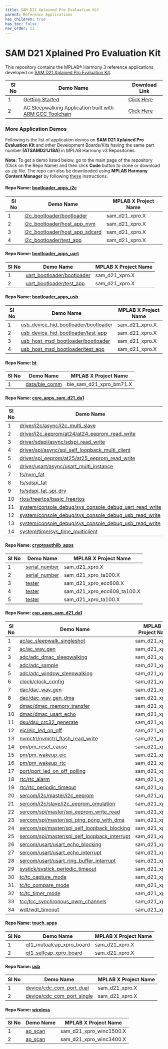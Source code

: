 ```yaml
---
title: SAM D21 Xplained Pro Evaluation Kit
parent: Reference Applications
has_children: true
has_toc: false
nav_order: 11
---
```

# SAM D21 Xplained Pro Evaluation Kit

This repository contains the MPLAB® Harmony 3 reference applications developed on [SAM D21 Xplained Pro Evaluation Kit](https://www.microchip.com/developmenttools/ProductDetails/atsamd21-xpro).   


|SI No| Demo Name | Download Link |
| --- | --- | -- |
| 1 | [Getting Started](./samd21_getting_started/readme.md) | [Click Here](https://github.com/MicrochipTech/MPLAB-Harmony-Reference-Apps/releases/latest/download/samd21_getting_started.zip) |
| 2 | [AC Sleepwalking Application built with ARM GCC Toolchain](./samd21_ac_sleepwalk_singleshot_gcc/readme.md) | [Click Here](https://github.com/MicrochipTech/MPLAB-Harmony-Reference-Apps/releases/latest/download/samd21_ac_sleepwalk_singleshot_gcc.zip) |

### More Application Demos

Following is the list of application demos on **SAM D21 Xplained Pro Evaluation Kit** and other Development Boards/Kits having the same part number **(ATSAMD21J18A)** in MPLAB Harmony v3 Repositories.

**Note:** To get a demo listed below, go to the main page of the repository (Click on the Repo Name) and then click **Code** button to clone or download as zip file. The repo can also be downloaded using **MPLAB Harmony Content Manager** by following [these](https://microchip-mplab-harmony.github.io/contentmanager/) instructions.  





[comment]:#ListStart



#### Repo Name: [bootloader_apps_i2c](https://github.com/Microchip-MPLAB-Harmony/bootloader_apps_i2c)

|SI No| Demo Name | MPLAB X Project Name | 
| --- | --- | --- |
| 1 | [i2c_bootloader/bootloader](https://github.com/Microchip-MPLAB-Harmony/bootloader_apps_i2c/tree/master/apps/i2c_bootloader/bootloader) | sam_d21_xpro.X |
| 2 | [i2c_bootloader/host_app_nvm](https://github.com/Microchip-MPLAB-Harmony/bootloader_apps_i2c/tree/master/apps/i2c_bootloader/host_app_nvm) | sam_d21_xpro.X |
| 3 | [i2c_bootloader/host_app_sdcard](https://github.com/Microchip-MPLAB-Harmony/bootloader_apps_i2c/tree/master/apps/i2c_bootloader/host_app_sdcard) | sam_d21_xpro.X |
| 4 | [i2c_bootloader/test_app](https://github.com/Microchip-MPLAB-Harmony/bootloader_apps_i2c/tree/master/apps/i2c_bootloader/test_app) | sam_d21_xpro.X |


#### Repo Name: [bootloader_apps_uart](https://github.com/Microchip-MPLAB-Harmony/bootloader_apps_uart)

|SI No| Demo Name | MPLAB X Project Name | 
| --- | --- | --- |
| 1 | [uart_bootloader/bootloader](https://github.com/Microchip-MPLAB-Harmony/bootloader_apps_uart/tree/master/apps/uart_bootloader/bootloader) | sam_d21_xpro.X |
| 2 | [uart_bootloader/test_app](https://github.com/Microchip-MPLAB-Harmony/bootloader_apps_uart/tree/master/apps/uart_bootloader/test_app) | sam_d21_xpro.X |


#### Repo Name: [bootloader_apps_usb](https://github.com/Microchip-MPLAB-Harmony/bootloader_apps_usb)

|SI No| Demo Name | MPLAB X Project Name | 
| --- | --- | --- |
| 1 | [usb_device_hid_bootloader/bootloader](https://github.com/Microchip-MPLAB-Harmony/bootloader_apps_usb/tree/master/apps/usb_device_hid_bootloader/bootloader) | sam_d21_xpro.X |
| 2 | [usb_device_hid_bootloader/test_app](https://github.com/Microchip-MPLAB-Harmony/bootloader_apps_usb/tree/master/apps/usb_device_hid_bootloader/test_app) | sam_d21_xpro.X |
| 3 | [usb_host_msd_bootloader/bootloader](https://github.com/Microchip-MPLAB-Harmony/bootloader_apps_usb/tree/master/apps/usb_host_msd_bootloader/bootloader) | sam_d21_xpro.X |
| 4 | [usb_host_msd_bootloader/test_app](https://github.com/Microchip-MPLAB-Harmony/bootloader_apps_usb/tree/master/apps/usb_host_msd_bootloader/test_app) | sam_d21_xpro.X |


#### Repo Name: [bt](https://github.com/Microchip-MPLAB-Harmony/bt)

|SI No| Demo Name | MPLAB X Project Name | 
| --- | --- | --- |
| 1 | [data/ble_comm](https://github.com/Microchip-MPLAB-Harmony/bt/tree/master/apps/data/ble_comm) | ble_sam_d21_xpro_bm71.X |


#### Repo Name: [core_apps_sam_d21_da1](https://github.com/Microchip-MPLAB-Harmony/core_apps_sam_d21_da1)

|SI No| Demo Name | MPLAB X Project Name | 
| --- | --- | --- |
| 1 | [driver/i2c/async/i2c_multi_slave](https://github.com/Microchip-MPLAB-Harmony/core_apps_sam_d21_da1/tree/master/apps/driver/i2c/async/i2c_multi_slave) | sam_d21_xpro.X |
| 2 | [driver/i2c_eeprom/at24/at24_eeprom_read_write](https://github.com/Microchip-MPLAB-Harmony/core_apps_sam_d21_da1/tree/master/apps/driver/i2c_eeprom/at24/at24_eeprom_read_write) | sam_d21_xpro.X |
| 3 | [driver/sdspi/async/sdspi_read_write](https://github.com/Microchip-MPLAB-Harmony/core_apps_sam_d21_da1/tree/master/apps/driver/sdspi/async/sdspi_read_write) | sam_d21_xpro.X |
| 4 | [driver/spi/async/spi_self_loopback_multi_client](https://github.com/Microchip-MPLAB-Harmony/core_apps_sam_d21_da1/tree/master/apps/driver/spi/async/spi_self_loopback_multi_client) | sam_d21_xpro.X |
| 5 | [driver/spi_eeprom/at25/at25_eeprom_read_write](https://github.com/Microchip-MPLAB-Harmony/core_apps_sam_d21_da1/tree/master/apps/driver/spi_eeprom/at25/at25_eeprom_read_write) | sam_d21_xpro.X |
| 6 | [driver/usart/async/usart_multi_instance](https://github.com/Microchip-MPLAB-Harmony/core_apps_sam_d21_da1/tree/master/apps/driver/usart/async/usart_multi_instance) | sam_d21_xpro.X |
| 7 | [fs/nvm_fat](https://github.com/Microchip-MPLAB-Harmony/core_apps_sam_d21_da1/tree/master/apps/fs/nvm_fat) | sam_d21_xpro.X |
| 8 | [fs/sdspi_fat](https://github.com/Microchip-MPLAB-Harmony/core_apps_sam_d21_da1/tree/master/apps/fs/sdspi_fat) | sam_d21_xpro.X |
| 9 | [fs/sdspi_fat_spi_drv](https://github.com/Microchip-MPLAB-Harmony/core_apps_sam_d21_da1/tree/master/apps/fs/sdspi_fat_spi_drv) | sam_d21_xpro.X |
| 10 | [rtos/freertos/basic_freertos](https://github.com/Microchip-MPLAB-Harmony/core_apps_sam_d21_da1/tree/master/apps/rtos/freertos/basic_freertos) | sam_d21_xpro.X |
| 11 | [system/console_debug/sys_console_debug_uart_read_write](https://github.com/Microchip-MPLAB-Harmony/core_apps_sam_d21_da1/tree/master/apps/system/console_debug/sys_console_debug_uart_read_write) | sam_d21_xpro.X |
| 12 | [system/console_debug/sys_console_debug_usb_read_write](https://github.com/Microchip-MPLAB-Harmony/core_apps_sam_d21_da1/tree/master/apps/system/console_debug/sys_console_debug_usb_read_write) | sam_d21_xpro.X |
| 13 | [system/console_debug/sys_console_debug_usb_read_write](https://github.com/Microchip-MPLAB-Harmony/core_apps_sam_d21_da1/tree/master/apps/system/console_debug/sys_console_debug_usb_read_write) | sam_d21_xpro_freertos.X |
| 14 | [system/time/sys_time_multiclient](https://github.com/Microchip-MPLAB-Harmony/core_apps_sam_d21_da1/tree/master/apps/system/time/sys_time_multiclient) | sam_d21_xpro.X |


#### Repo Name: [cryptoauthlib_apps](https://github.com/Microchip-MPLAB-Harmony/cryptoauthlib_apps)

|SI No| Demo Name | MPLAB X Project Name | 
| --- | --- | --- |
| 1 | [serial_number](https://github.com/Microchip-MPLAB-Harmony/cryptoauthlib_apps/tree/master/apps/serial_number) | sam_d21_xpro.X |
| 2 | [serial_number](https://github.com/Microchip-MPLAB-Harmony/cryptoauthlib_apps/tree/master/apps/serial_number) | sam_d21_xpro_ta100.X |
| 3 | [tester](https://github.com/Microchip-MPLAB-Harmony/cryptoauthlib_apps/tree/master/apps/tester) | sam_d21_xpro_ecc608.X |
| 4 | [tester](https://github.com/Microchip-MPLAB-Harmony/cryptoauthlib_apps/tree/master/apps/tester) | sam_d21_xpro_ecc608_ta100.X |
| 5 | [tester](https://github.com/Microchip-MPLAB-Harmony/cryptoauthlib_apps/tree/master/apps/tester) | sam_d21_xpro_ta100.X |


#### Repo Name: [csp_apps_sam_d21_da1](https://github.com/Microchip-MPLAB-Harmony/csp_apps_sam_d21_da1)

|SI No| Demo Name | MPLAB X Project Name | 
| --- | --- | --- |
| 1 | [ac/ac_sleepwalk_singleshot](https://github.com/Microchip-MPLAB-Harmony/csp_apps_sam_d21_da1/tree/master/apps/ac/ac_sleepwalk_singleshot) | sam_d21_xpro.X |
| 2 | [ac/ac_wav_gen](https://github.com/Microchip-MPLAB-Harmony/csp_apps_sam_d21_da1/tree/master/apps/ac/ac_wav_gen) | sam_d21_xpro.X |
| 3 | [adc/adc_dmac_sleepwalking](https://github.com/Microchip-MPLAB-Harmony/csp_apps_sam_d21_da1/tree/master/apps/adc/adc_dmac_sleepwalking) | sam_d21_xpro.X |
| 4 | [adc/adc_sample](https://github.com/Microchip-MPLAB-Harmony/csp_apps_sam_d21_da1/tree/master/apps/adc/adc_sample) | sam_d21_xpro.X |
| 5 | [adc/adc_window_sleepwalking](https://github.com/Microchip-MPLAB-Harmony/csp_apps_sam_d21_da1/tree/master/apps/adc/adc_window_sleepwalking) | sam_d21_xpro.X |
| 6 | [clock/clock_config](https://github.com/Microchip-MPLAB-Harmony/csp_apps_sam_d21_da1/tree/master/apps/clock/clock_config) | sam_d21_xpro.X |
| 7 | [dac/dac_wav_gen](https://github.com/Microchip-MPLAB-Harmony/csp_apps_sam_d21_da1/tree/master/apps/dac/dac_wav_gen) | sam_d21_xpro.X |
| 8 | [dac/dac_wav_gen_dma](https://github.com/Microchip-MPLAB-Harmony/csp_apps_sam_d21_da1/tree/master/apps/dac/dac_wav_gen_dma) | sam_d21_xpro.X |
| 9 | [dmac/dmac_memory_transfer](https://github.com/Microchip-MPLAB-Harmony/csp_apps_sam_d21_da1/tree/master/apps/dmac/dmac_memory_transfer) | sam_d21_xpro.X |
| 10 | [dmac/dmac_usart_echo](https://github.com/Microchip-MPLAB-Harmony/csp_apps_sam_d21_da1/tree/master/apps/dmac/dmac_usart_echo) | sam_d21_xpro.X |
| 11 | [dsu/dsu_crc32_generate](https://github.com/Microchip-MPLAB-Harmony/csp_apps_sam_d21_da1/tree/master/apps/dsu/dsu_crc32_generate) | sam_d21_xpro.X |
| 12 | [eic/eic_led_on_off](https://github.com/Microchip-MPLAB-Harmony/csp_apps_sam_d21_da1/tree/master/apps/eic/eic_led_on_off) | sam_d21_xpro.X |
| 13 | [nvmctrl/nvmctrl_flash_read_write](https://github.com/Microchip-MPLAB-Harmony/csp_apps_sam_d21_da1/tree/master/apps/nvmctrl/nvmctrl_flash_read_write) | sam_d21_xpro.X |
| 14 | [pm/pm_reset_cause](https://github.com/Microchip-MPLAB-Harmony/csp_apps_sam_d21_da1/tree/master/apps/pm/pm_reset_cause) | sam_d21_xpro.X |
| 15 | [pm/pm_wakeup_eic](https://github.com/Microchip-MPLAB-Harmony/csp_apps_sam_d21_da1/tree/master/apps/pm/pm_wakeup_eic) | sam_d21_xpro.X |
| 16 | [pm/pm_wakeup_rtc](https://github.com/Microchip-MPLAB-Harmony/csp_apps_sam_d21_da1/tree/master/apps/pm/pm_wakeup_rtc) | sam_d21_xpro.X |
| 17 | [port/port_led_on_off_polling](https://github.com/Microchip-MPLAB-Harmony/csp_apps_sam_d21_da1/tree/master/apps/port/port_led_on_off_polling) | sam_d21_xpro.X |
| 18 | [rtc/rtc_alarm](https://github.com/Microchip-MPLAB-Harmony/csp_apps_sam_d21_da1/tree/master/apps/rtc/rtc_alarm) | sam_d21_xpro.X |
| 19 | [rtc/rtc_periodic_timeout](https://github.com/Microchip-MPLAB-Harmony/csp_apps_sam_d21_da1/tree/master/apps/rtc/rtc_periodic_timeout) | sam_d21_xpro.X |
| 20 | [sercom/i2c/master/i2c_eeprom](https://github.com/Microchip-MPLAB-Harmony/csp_apps_sam_d21_da1/tree/master/apps/sercom/i2c/master/i2c_eeprom) | sam_d21_xpro.X |
| 21 | [sercom/i2c/slave/i2c_eeprom_emulation](https://github.com/Microchip-MPLAB-Harmony/csp_apps_sam_d21_da1/tree/master/apps/sercom/i2c/slave/i2c_eeprom_emulation) | sam_d21_xpro.X |
| 22 | [sercom/spi/master/spi_eeprom_write_read](https://github.com/Microchip-MPLAB-Harmony/csp_apps_sam_d21_da1/tree/master/apps/sercom/spi/master/spi_eeprom_write_read) | sam_d21_xpro.X |
| 23 | [sercom/spi/master/spi_ping_pong_with_dma](https://github.com/Microchip-MPLAB-Harmony/csp_apps_sam_d21_da1/tree/master/apps/sercom/spi/master/spi_ping_pong_with_dma) | sam_d21_xpro.X |
| 24 | [sercom/spi/master/spi_self_loopback_blocking](https://github.com/Microchip-MPLAB-Harmony/csp_apps_sam_d21_da1/tree/master/apps/sercom/spi/master/spi_self_loopback_blocking) | sam_d21_xpro.X |
| 25 | [sercom/spi/master/spi_self_loopback_interrupt](https://github.com/Microchip-MPLAB-Harmony/csp_apps_sam_d21_da1/tree/master/apps/sercom/spi/master/spi_self_loopback_interrupt) | sam_d21_xpro.X |
| 26 | [sercom/usart/usart_echo_blocking](https://github.com/Microchip-MPLAB-Harmony/csp_apps_sam_d21_da1/tree/master/apps/sercom/usart/usart_echo_blocking) | sam_d21_xpro.X |
| 27 | [sercom/usart/usart_echo_interrupt](https://github.com/Microchip-MPLAB-Harmony/csp_apps_sam_d21_da1/tree/master/apps/sercom/usart/usart_echo_interrupt) | sam_d21_xpro.X |
| 28 | [sercom/usart/usart_ring_buffer_interrupt](https://github.com/Microchip-MPLAB-Harmony/csp_apps_sam_d21_da1/tree/master/apps/sercom/usart/usart_ring_buffer_interrupt) | sam_d21_xpro.X |
| 29 | [systick/systick_periodic_timeout](https://github.com/Microchip-MPLAB-Harmony/csp_apps_sam_d21_da1/tree/master/apps/systick/systick_periodic_timeout) | sam_d21_xpro.X |
| 30 | [tc/tc_capture_mode](https://github.com/Microchip-MPLAB-Harmony/csp_apps_sam_d21_da1/tree/master/apps/tc/tc_capture_mode) | sam_d21_xpro.X |
| 31 | [tc/tc_compare_mode](https://github.com/Microchip-MPLAB-Harmony/csp_apps_sam_d21_da1/tree/master/apps/tc/tc_compare_mode) | sam_d21_xpro.X |
| 32 | [tc/tc_timer_mode](https://github.com/Microchip-MPLAB-Harmony/csp_apps_sam_d21_da1/tree/master/apps/tc/tc_timer_mode) | sam_d21_xpro.X |
| 33 | [tcc/tcc_synchronous_pwm_channels](https://github.com/Microchip-MPLAB-Harmony/csp_apps_sam_d21_da1/tree/master/apps/tcc/tcc_synchronous_pwm_channels) | sam_d21_xpro.X |
| 34 | [wdt/wdt_timeout](https://github.com/Microchip-MPLAB-Harmony/csp_apps_sam_d21_da1/tree/master/apps/wdt/wdt_timeout) | sam_d21_xpro.X |


#### Repo Name: [touch_apps](https://github.com/Microchip-MPLAB-Harmony/touch_apps)

|SI No| Demo Name | MPLAB X Project Name | 
| --- | --- | --- |
| 1 | [qt1_mutualcap_xpro_board](https://github.com/Microchip-MPLAB-Harmony/touch_apps/tree/master/apps/qt1_mutualcap_xpro_board) | sam_d21_xpro.X |
| 2 | [qt1_selfcap_xpro_board](https://github.com/Microchip-MPLAB-Harmony/touch_apps/tree/master/apps/qt1_selfcap_xpro_board) | sam_d21_xpro.X |


#### Repo Name: [usb](https://github.com/Microchip-MPLAB-Harmony/usb)

|SI No| Demo Name | MPLAB X Project Name | 
| --- | --- | --- |
| 1 | [device/cdc_com_port_dual](https://github.com/Microchip-MPLAB-Harmony/usb/tree/master/apps/device/cdc_com_port_dual) | sam_d21_xpro.X |
| 2 | [device/cdc_com_port_single](https://github.com/Microchip-MPLAB-Harmony/usb/tree/master/apps/device/cdc_com_port_single) | sam_d21_xpro.X |


#### Repo Name: [wireless](https://github.com/Microchip-MPLAB-Harmony/wireless)

|SI No| Demo Name | MPLAB X Project Name | 
| --- | --- | --- |
| 1 | [ap_scan](https://github.com/Microchip-MPLAB-Harmony/wireless/tree/master/apps/ap_scan) | sam_d21_xpro_winc1500.X |
| 2 | [ap_scan](https://github.com/Microchip-MPLAB-Harmony/wireless/tree/master/apps/ap_scan) | sam_d21_xpro_winc3400.X |


[comment]:#ListEnd

